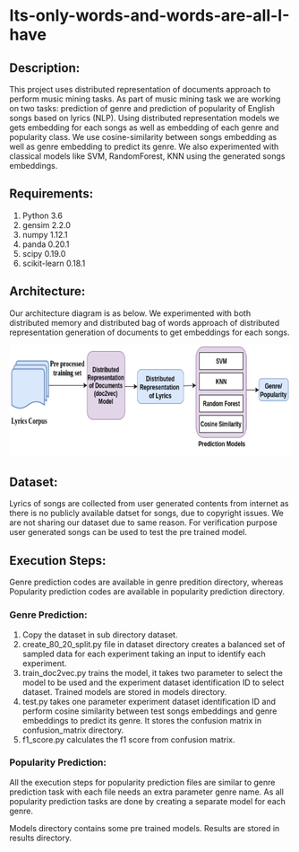 # Its-only-words-and-words-are-all-I-have

## Description:
This project uses distributed representation of documents approach to perform music mining tasks. As part of music mining task we are working on two tasks: prediction of genre and prediction of popularity of English songs based on lyrics (NLP). Using distributed representation models we gets embedding for each songs as well as embedding of each genre and popularity class.
We use cosine-similarity between songs embedding as well as genre embedding to predict its genre. We also experimented with classical models like SVM, RandomForest, KNN using the generated songs embeddings.  

## Requirements:
1. Python 3.6
2. gensim 2.2.0
3. numpy 1.12.1
4. panda 0.20.1
5. scipy 0.19.0
6. scikit-learn 0.18.1

## Architecture:
Our architecture diagram is as below. We experimented with both distributed memory and distributed bag of words approach of distributed representation generation of documents to get embeddings for each songs.

<p align="center">
  <img width="640" height="200" src="Architecture/docvec.png">
</p>

## Dataset:
Lyrics of songs are collected from user generated contents from internet as there is no publicly available datset for songs, due to copyright issues. We are not sharing our dataset due to same reason. For verification purpose user generated songs can be used to test the pre trained model.

## Execution Steps:
Genre prediction codes are available in genre predition directory, whereas Popularity prediction codes are available in popularity prediction directory.
### Genre Prediction:
  1. Copy the dataset in sub directory dataset.
  2. create_80_20_split.py <did> file in dataset directory creates a balanced set of sampled data for each experiment taking      an input to identify each experiment.
  3. train_doc2vec.py <model> <did> trains the model, it takes two parameter to select the model to be used and the                experiment dataset identification ID to select dataset. Trained models are stored in models directory.
  4. test.py <did> takes one parameter experiment dataset identification ID and perform cosine similarity between test songs      embeddings and genre embeddings to predict its genre. It stores the confusion matrix in confusion_matrix directory.
  5. f1_score.py <did> calculates the f1 score from confusion matrix.

### Popularity Prediction:
  All the execution steps for popularity prediction files are similar to genre prediction task with each file needs an extra   parameter genre name. As all popularity prediction tasks are done by creating a separate model for each genre.
 
 Models directory contains some pre trained models. Results are stored in results directory.
